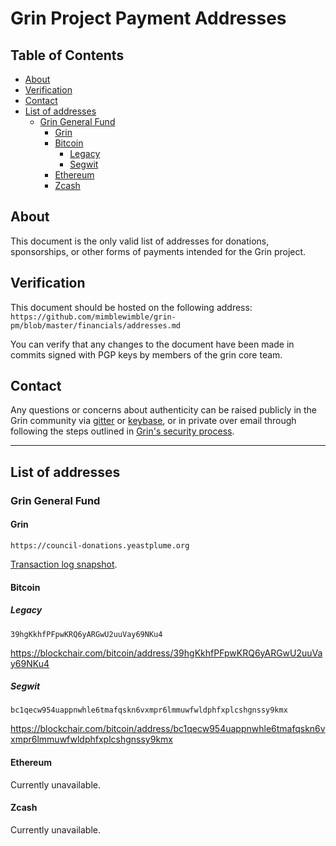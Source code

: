 # Grin Project Payment Addresses <!-- omit in toc -->

## Table of Contents <!-- omit in toc --> 
- [About](#about)
- [Verification](#verification)
- [Contact](#contact)
- [List of addresses](#list-of-addresses)
  - [Grin General Fund](#grin-general-fund)
    - [Grin](#grin)
    - [Bitcoin](#bitcoin)
      - [Legacy](#legacy)
      - [Segwit](#segwit)
    - [Ethereum](#ethereum)
    - [Zcash](#zcash)

## About
This document is the only valid list of addresses for donations, sponsorships, or other forms of payments intended for the Grin project.

## Verification
This document should be hosted on the following address:
`https://github.com/mimblewimble/grin-pm/blob/master/financials/addresses.md`

You can verify that any changes to the document have been made in commits signed with PGP keys by members of the grin core team.

## Contact
Any questions or concerns about authenticity can be raised publicly in the Grin community via [gitter](https://gitter.im/grin_community/Lobby) or [keybase](https://keybase.io/team/grincoin), or in private over email through following the steps outlined in [Grin's security process](https://github.com/mimblewimble/grin/blob/master/SECURITY.md).  

---

## List of addresses

### Grin General Fund

#### Grin

`https://council-donations.yeastplume.org`

[Transaction log snapshot](grin-wallet-txs.md).

#### Bitcoin

##### Legacy

`39hgKkhfPFpwKRQ6yARGwU2uuVay69NKu4`

https://blockchair.com/bitcoin/address/39hgKkhfPFpwKRQ6yARGwU2uuVay69NKu4

##### Segwit

`bc1qecw954uappnwhle6tmafqskn6vxmpr6lmmuwfwldphfxplcshgnssy9kmx`

https://blockchair.com/bitcoin/address/bc1qecw954uappnwhle6tmafqskn6vxmpr6lmmuwfwldphfxplcshgnssy9kmx

#### Ethereum

Currently unavailable.

#### Zcash

Currently unavailable.

